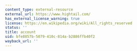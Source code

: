 ```yaml
---
content_type: external-resource
external_url: https://www.hightail.com/
has_external_license_warning: true
license: https://en.wikipedia.org/wiki/All_rights_reserved
status: ''
title: account
uid: bfe8857b-5079-410c-814a-b2886ffb40f2
wayback_url: ''
---
```

